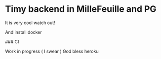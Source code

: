 # Timy backend in MilleFeuille and PG

It is very cool watch out!

And install docker

### CI

Work in progress ( I swear )
God bless heroku
